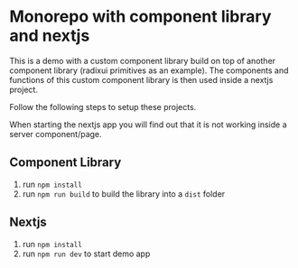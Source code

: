 # Monorepo with component library and nextjs

This is a demo with a custom component library build on top of another component library (radixui primitives as an example).
The components and functions of this custom component library is then used inside a nextjs project.

Follow the following steps to setup these projects.

When starting the nextjs app you will find out that it is not working inside a server component/page.

## Component Library

1. run `npm install`
2. run `npm run build` to build the library into a `dist` folder

## Nextjs

1. run `npm install`
2. run `npm run dev` to start demo app
